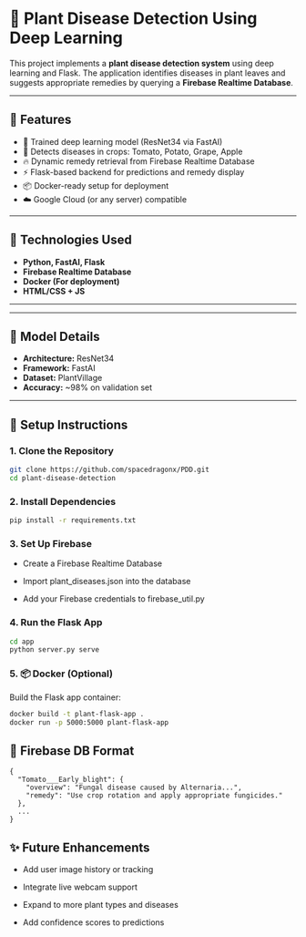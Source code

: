 # 🌿 Plant Disease Detection Using Deep Learning

This project implements a **plant disease detection system** using deep learning and Flask. The application identifies diseases in plant leaves and suggests appropriate remedies by querying a **Firebase Realtime Database**.

---

## 🚀 Features

- 🧠 Trained deep learning model (ResNet34 via FastAI)
- 🌱 Detects diseases in crops: Tomato, Potato, Grape, Apple
- 🔥 Dynamic remedy retrieval from Firebase Realtime Database
- ⚡ Flask-based backend for predictions and remedy display
- 📦 Docker-ready setup for deployment
- ☁️ Google Cloud (or any server) compatible

---

## 🧠 Technologies Used

- **Python, FastAI, Flask**
- **Firebase Realtime Database**
- **Docker (For deployment)**
- **HTML/CSS + JS** 

---


---

## 🧪 Model Details

- **Architecture:** ResNet34
- **Framework:** FastAI
- **Dataset:** PlantVillage
- **Accuracy:** ~98% on validation set

---

## 🔌 Setup Instructions

### 1. Clone the Repository

```bash
git clone https://github.com/spacedragonx/PDD.git
cd plant-disease-detection
```
### 2. Install Dependencies
```bash
pip install -r requirements.txt
```
### 3. Set Up Firebase

- Create a Firebase Realtime Database

- Import plant_diseases.json into the database

- Add your Firebase credentials to firebase_util.py

### 4. Run the Flask App

```bash
cd app
python server.py serve
```


### 5. 📦 Docker (Optional)
Build the Flask app container:
```bash
docker build -t plant-flask-app .
docker run -p 5000:5000 plant-flask-app
```

## 🧾 Firebase DB Format
```
{
  "Tomato___Early_blight": {
    "overview": "Fungal disease caused by Alternaria...",
    "remedy": "Use crop rotation and apply appropriate fungicides."
  },
  ...
}
```


## ✨ Future Enhancements
- Add user image history or tracking

- Integrate live webcam support

- Expand to more plant types and diseases

- Add confidence scores to predictions